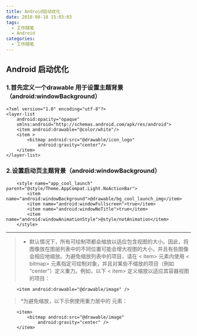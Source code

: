 ```yaml
---
title: Android启动优化
date: 2018-08-18 15:03:03
tags:
  - 工作随笔
  - Android
categories: 
  - 工作随笔
---
```


## Android 启动优化

### 1.首先定义一个drawable 用于设置主题背景（android:windowBackground）
```
<?xml version="1.0" encoding="utf-8"?>
<layer-list
    android:opacity="opaque"
    xmlns:android="http://schemas.android.com/apk/res/android">
    <item android:drawable="@color/white"/>
    <item >
        <bitmap android:src="@drawable/icon_logo"
            android:gravity="center"/>
    </item>
</layer-list>
```
### 2.设置启动页主题背景（android:windowBackground）
```
    <style name="app_cool_launch" parent="@style/Theme.AppCompat.Light.NoActionBar">
        <item name="android:windowBackground">@drawable/bg_cool_launch_img</item>
        <item name="android:windowFullscreen">true</item>
        <item name="android:windowNoTitle">true</item>
        <item name="android:windowAnimationStyle">@style/notAnimation</item>
    </style>
```
------
> * 默认情况下，所有可绘制项都会缩放以适应包含视图的大小。因此，将图像放在图层列表中的不同位置可能会增大视图的大小，并且有些图像会相应地缩放。为避免缩放列表中的项目，请在 < item> 元素内使用 < bitmap> 元素指定可绘制对象，并且对某些不缩放的项目（例如 “center”）定义重力。例如，以下 < item> 定义缩放以适应其容器视图的项目：
```
    <item android:drawable="@drawable/image" />
```
> *为避免缩放，以下示例使用重力居中的 元素：
```
    <item>
        <bitmap android:src="@drawable/image"
            android:gravity="center" />
    </item>
```
